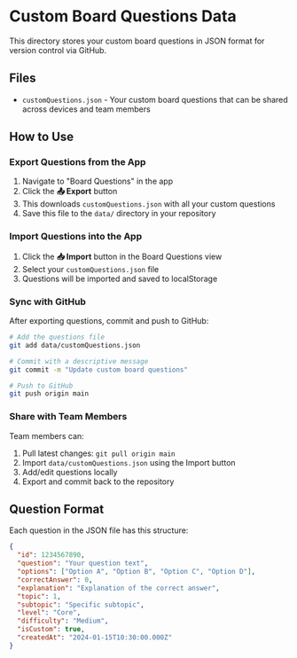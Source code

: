 # Custom Board Questions Data

This directory stores your custom board questions in JSON format for version control via GitHub.

## Files

- `customQuestions.json` - Your custom board questions that can be shared across devices and team members

## How to Use

### Export Questions from the App
1. Navigate to "Board Questions" in the app
2. Click the **📤 Export** button
3. This downloads `customQuestions.json` with all your custom questions
4. Save this file to the `data/` directory in your repository

### Import Questions into the App
1. Click the **📥 Import** button in the Board Questions view
2. Select your `customQuestions.json` file
3. Questions will be imported and saved to localStorage

### Sync with GitHub

After exporting questions, commit and push to GitHub:

```bash
# Add the questions file
git add data/customQuestions.json

# Commit with a descriptive message
git commit -m "Update custom board questions"

# Push to GitHub
git push origin main
```

### Share with Team Members

Team members can:
1. Pull latest changes: `git pull origin main`
2. Import `data/customQuestions.json` using the Import button
3. Add/edit questions locally
4. Export and commit back to the repository

## Question Format

Each question in the JSON file has this structure:

```json
{
  "id": 1234567890,
  "question": "Your question text",
  "options": ["Option A", "Option B", "Option C", "Option D"],
  "correctAnswer": 0,
  "explanation": "Explanation of the correct answer",
  "topic": 1,
  "subtopic": "Specific subtopic",
  "level": "Core",
  "difficulty": "Medium",
  "isCustom": true,
  "createdAt": "2024-01-15T10:30:00.000Z"
}
```

